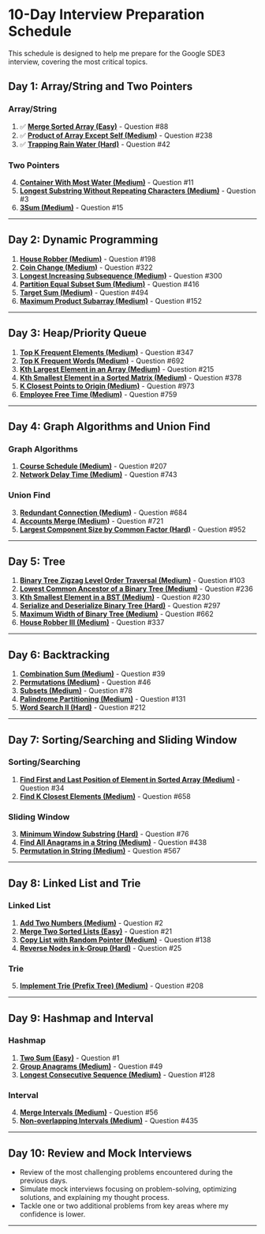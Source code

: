 # 10-Day Interview Preparation Schedule

This schedule is designed to help me prepare for the Google SDE3 interview, covering the most critical topics.
## Day 1: Array/String and Two Pointers

### Array/String
1. ✅ **[Merge Sorted Array (Easy)](https://leetcode.com/problems/merge-sorted-array/)** - Question #88
2. ✅ **[Product of Array Except Self (Medium)](https://leetcode.com/problems/product-of-array-except-self/)** - Question #238
3. ✅ **[Trapping Rain Water (Hard)](https://leetcode.com/problems/trapping-rain-water/)** - Question #42

### Two Pointers
4. **[Container With Most Water (Medium)](https://leetcode.com/problems/container-with-most-water/)** - Question #11
5. **[Longest Substring Without Repeating Characters (Medium)](https://leetcode.com/problems/longest-substring-without-repeating-characters/)** - Question #3
6. **[3Sum (Medium)](https://leetcode.com/problems/3sum/)** - Question #15

---

## Day 2: Dynamic Programming

1. **[House Robber (Medium)](https://leetcode.com/problems/house-robber/)** - Question #198
2. **[Coin Change (Medium)](https://leetcode.com/problems/coin-change/)** - Question #322
3. **[Longest Increasing Subsequence (Medium)](https://leetcode.com/problems/longest-increasing-subsequence/)** - Question #300
4. **[Partition Equal Subset Sum (Medium)](https://leetcode.com/problems/partition-equal-subset-sum/)** - Question #416
5. **[Target Sum (Medium)](https://leetcode.com/problems/target-sum/)** - Question #494
6. **[Maximum Product Subarray (Medium)](https://leetcode.com/problems/maximum-product-subarray/)** - Question #152

---

## Day 3: Heap/Priority Queue

1. **[Top K Frequent Elements (Medium)](https://leetcode.com/problems/top-k-frequent-elements/)** - Question #347
2. **[Top K Frequent Words (Medium)](https://leetcode.com/problems/top-k-frequent-words/)** - Question #692
3. **[Kth Largest Element in an Array (Medium)](https://leetcode.com/problems/kth-largest-element-in-an-array/)** - Question #215
4. **[Kth Smallest Element in a Sorted Matrix (Medium)](https://leetcode.com/problems/kth-smallest-element-in-a-sorted-matrix/)** - Question #378
5. **[K Closest Points to Origin (Medium)](https://leetcode.com/problems/k-closest-points-to-origin/)** - Question #973
6. **[Employee Free Time (Medium)](https://leetcode.com/problems/employee-free-time/)** - Question #759

---

## Day 4: Graph Algorithms and Union Find

### Graph Algorithms
1. **[Course Schedule (Medium)](https://leetcode.com/problems/course-schedule/)** - Question #207
2. **[Network Delay Time (Medium)](https://leetcode.com/problems/network-delay-time/)** - Question #743

### Union Find
3. **[Redundant Connection (Medium)](https://leetcode.com/problems/redundant-connection/)** - Question #684
4. **[Accounts Merge (Medium)](https://leetcode.com/problems/accounts-merge/)** - Question #721
5. **[Largest Component Size by Common Factor (Hard)](https://leetcode.com/problems/largest-component-size-by-common-factor/)** - Question #952

---

## Day 5: Tree

1. **[Binary Tree Zigzag Level Order Traversal (Medium)](https://leetcode.com/problems/binary-tree-zigzag-level-order-traversal/)** - Question #103
2. **[Lowest Common Ancestor of a Binary Tree (Medium)](https://leetcode.com/problems/lowest-common-ancestor-of-a-binary-tree/)** - Question #236
3. **[Kth Smallest Element in a BST (Medium)](https://leetcode.com/problems/kth-smallest-element-in-a-bst/)** - Question #230
4. **[Serialize and Deserialize Binary Tree (Hard)](https://leetcode.com/problems/serialize-and-deserialize-binary-tree/)** - Question #297
5. **[Maximum Width of Binary Tree (Medium)](https://leetcode.com/problems/maximum-width-of-binary-tree/)** - Question #662
6. **[House Robber III (Medium)](https://leetcode.com/problems/house-robber-iii/)** - Question #337

---

## Day 6: Backtracking

1. **[Combination Sum (Medium)](https://leetcode.com/problems/combination-sum/)** - Question #39
2. **[Permutations (Medium)](https://leetcode.com/problems/permutations/)** - Question #46
3. **[Subsets (Medium)](https://leetcode.com/problems/subsets/)** - Question #78
4. **[Palindrome Partitioning (Medium)](https://leetcode.com/problems/palindrome-partitioning/)** - Question #131
5. **[Word Search II (Hard)](https://leetcode.com/problems/word-search-ii/)** - Question #212

---

## Day 7: Sorting/Searching and Sliding Window

### Sorting/Searching
1. **[Find First and Last Position of Element in Sorted Array (Medium)](https://leetcode.com/problems/find-first-and-last-position-of-element-in-sorted-array/)** - Question #34
2. **[Find K Closest Elements (Medium)](https://leetcode.com/problems/find-k-closest-elements/)** - Question #658

### Sliding Window
3. **[Minimum Window Substring (Hard)](https://leetcode.com/problems/minimum-window-substring/)** - Question #76
4. **[Find All Anagrams in a String (Medium)](https://leetcode.com/problems/find-all-anagrams-in-a-string/)** - Question #438
5. **[Permutation in String (Medium)](https://leetcode.com/problems/permutation-in-string/)** - Question #567

---

## Day 8: Linked List and Trie

### Linked List
1. **[Add Two Numbers (Medium)](https://leetcode.com/problems/add-two-numbers/)** - Question #2
2. **[Merge Two Sorted Lists (Easy)](https://leetcode.com/problems/merge-two-sorted-lists/)** - Question #21
3. **[Copy List with Random Pointer (Medium)](https://leetcode.com/problems/copy-list-with-random-pointer/)** - Question #138
4. **[Reverse Nodes in k-Group (Hard)](https://leetcode.com/problems/reverse-nodes-in-k-group/)** - Question #25

### Trie
5. **[Implement Trie (Prefix Tree) (Medium)](https://leetcode.com/problems/implement-trie-prefix-tree/)** - Question #208

---

## Day 9: Hashmap and Interval

### Hashmap
1. **[Two Sum (Easy)](https://leetcode.com/problems/two-sum/)** - Question #1
2. **[Group Anagrams (Medium)](https://leetcode.com/problems/group-anagrams/)** - Question #49
3. **[Longest Consecutive Sequence (Medium)](https://leetcode.com/problems/longest-consecutive-sequence/)** - Question #128

### Interval
4. **[Merge Intervals (Medium)](https://leetcode.com/problems/merge-intervals/)** - Question #56
5. **[Non-overlapping Intervals (Medium)](https://leetcode.com/problems/non-overlapping-intervals/)** - Question #435

---

## Day 10: Review and Mock Interviews

- Review of the most challenging problems encountered during the previous days.
- Simulate mock interviews focusing on problem-solving, optimizing solutions, and explaining my thought process.
- Tackle one or two additional problems from key areas where my confidence is lower.

---

